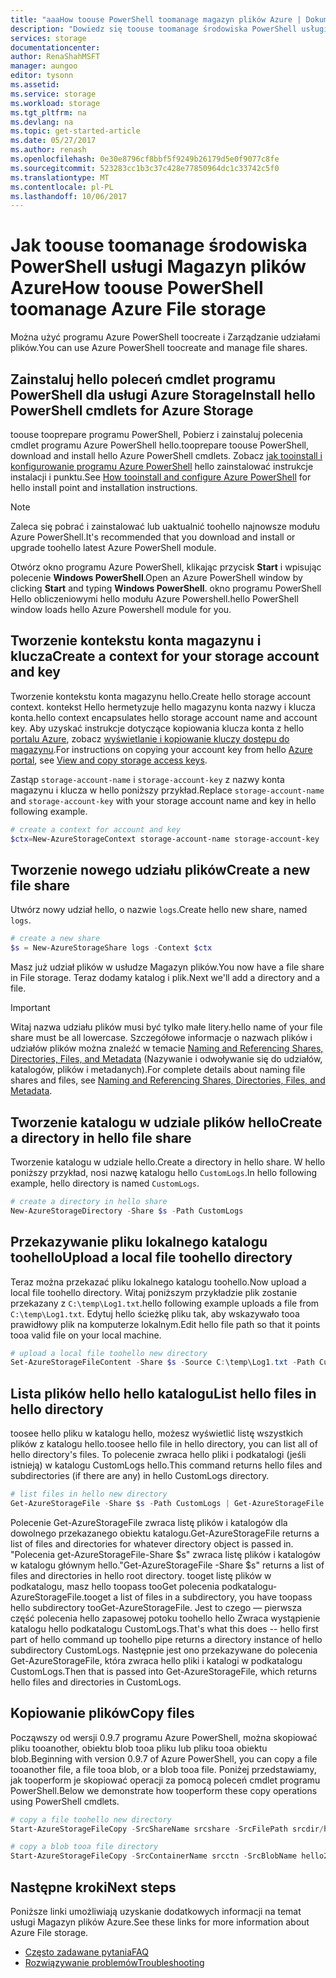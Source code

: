 ```yaml
---
title: "aaaHow toouse PowerShell toomanage magazyn plików Azure | Dokumentacja firmy Microsoft"
description: "Dowiedz się toouse toomanage środowiska PowerShell usługi Magazyn plików Azure."
services: storage
documentationcenter: 
author: RenaShahMSFT
manager: aungoo
editor: tysonn
ms.assetid: 
ms.service: storage
ms.workload: storage
ms.tgt_pltfrm: na
ms.devlang: na
ms.topic: get-started-article
ms.date: 05/27/2017
ms.author: renash
ms.openlocfilehash: 0e30e8796cf8bbf5f9249b26179d5e0f9077c8fe
ms.sourcegitcommit: 523283cc1b3c37c428e77850964dc1c33742c5f0
ms.translationtype: MT
ms.contentlocale: pl-PL
ms.lasthandoff: 10/06/2017
---
```

# <a name="how-toouse-powershell-toomanage-azure-file-storage"></a><span data-ttu-id="b01a7-103">Jak toouse toomanage środowiska PowerShell usługi Magazyn plików Azure</span><span class="sxs-lookup"><span data-stu-id="b01a7-103">How toouse PowerShell toomanage Azure File storage</span></span>
<span data-ttu-id="b01a7-104">Można użyć programu Azure PowerShell toocreate i Zarządzanie udziałami plików.</span><span class="sxs-lookup"><span data-stu-id="b01a7-104">You can use Azure PowerShell toocreate and manage file shares.</span></span>

## <a name="install-hello-powershell-cmdlets-for-azure-storage"></a><span data-ttu-id="b01a7-105">Zainstaluj hello poleceń cmdlet programu PowerShell dla usługi Azure Storage</span><span class="sxs-lookup"><span data-stu-id="b01a7-105">Install hello PowerShell cmdlets for Azure Storage</span></span>
<span data-ttu-id="b01a7-106">toouse tooprepare programu PowerShell, Pobierz i zainstaluj polecenia cmdlet programu Azure PowerShell hello.</span><span class="sxs-lookup"><span data-stu-id="b01a7-106">tooprepare toouse PowerShell, download and install hello Azure PowerShell cmdlets.</span></span> <span data-ttu-id="b01a7-107">Zobacz [jak tooinstall i konfigurowanie programu Azure PowerShell](/powershell/azureps-cmdlets-docs) hello zainstalować instrukcje instalacji i punktu.</span><span class="sxs-lookup"><span data-stu-id="b01a7-107">See [How tooinstall and configure Azure PowerShell](/powershell/azureps-cmdlets-docs) for hello install point and installation instructions.</span></span>

> [!NOTE]
> <span data-ttu-id="b01a7-108">Zaleca się pobrać i zainstalować lub uaktualnić toohello najnowsze modułu Azure PowerShell.</span><span class="sxs-lookup"><span data-stu-id="b01a7-108">It's recommended that you download and install or upgrade toohello latest Azure PowerShell module.</span></span>
> 
> 

<span data-ttu-id="b01a7-109">Otwórz okno programu Azure PowerShell, klikając przycisk **Start** i wpisując polecenie **Windows PowerShell**.</span><span class="sxs-lookup"><span data-stu-id="b01a7-109">Open an Azure PowerShell window by clicking **Start** and typing **Windows PowerShell**.</span></span> <span data-ttu-id="b01a7-110">okno programu PowerShell Hello obliczeniowymi hello modułu Azure Powershell.</span><span class="sxs-lookup"><span data-stu-id="b01a7-110">hello PowerShell window loads hello Azure Powershell module for you.</span></span>

## <a name="create-a-context-for-your-storage-account-and-key"></a><span data-ttu-id="b01a7-111">Tworzenie kontekstu konta magazynu i klucza</span><span class="sxs-lookup"><span data-stu-id="b01a7-111">Create a context for your storage account and key</span></span>
<span data-ttu-id="b01a7-112">Tworzenie kontekstu konta magazynu hello.</span><span class="sxs-lookup"><span data-stu-id="b01a7-112">Create hello storage account context.</span></span> <span data-ttu-id="b01a7-113">kontekst Hello hermetyzuje hello magazynu konta nazwy i klucza konta.</span><span class="sxs-lookup"><span data-stu-id="b01a7-113">hello context encapsulates hello storage account name and account key.</span></span> <span data-ttu-id="b01a7-114">Aby uzyskać instrukcje dotyczące kopiowania klucza konta z hello [portalu Azure](https://portal.azure.com), zobacz [wyświetlanie i kopiowanie kluczy dostępu do magazynu](storage-create-storage-account.md#view-and-copy-storage-access-keys).</span><span class="sxs-lookup"><span data-stu-id="b01a7-114">For instructions on copying your account key from hello [Azure portal](https://portal.azure.com), see [View and copy storage access keys](storage-create-storage-account.md#view-and-copy-storage-access-keys).</span></span>

<span data-ttu-id="b01a7-115">Zastąp `storage-account-name` i `storage-account-key` z nazwy konta magazynu i klucza w hello poniższy przykład.</span><span class="sxs-lookup"><span data-stu-id="b01a7-115">Replace `storage-account-name` and `storage-account-key` with your storage account name and key in hello following example.</span></span>

```powershell
# create a context for account and key
$ctx=New-AzureStorageContext storage-account-name storage-account-key
```

## <a name="create-a-new-file-share"></a><span data-ttu-id="b01a7-116">Tworzenie nowego udziału plików</span><span class="sxs-lookup"><span data-stu-id="b01a7-116">Create a new file share</span></span>
<span data-ttu-id="b01a7-117">Utwórz nowy udział hello, o nazwie `logs`.</span><span class="sxs-lookup"><span data-stu-id="b01a7-117">Create hello new share, named `logs`.</span></span>

```powershell
# create a new share
$s = New-AzureStorageShare logs -Context $ctx
```

<span data-ttu-id="b01a7-118">Masz już udział plików w usłudze Magazyn plików.</span><span class="sxs-lookup"><span data-stu-id="b01a7-118">You now have a file share in File storage.</span></span> <span data-ttu-id="b01a7-119">Teraz dodamy katalog i plik.</span><span class="sxs-lookup"><span data-stu-id="b01a7-119">Next we'll add a directory and a file.</span></span>

> [!IMPORTANT]
> <span data-ttu-id="b01a7-120">Witaj nazwa udziału plików musi być tylko małe litery.</span><span class="sxs-lookup"><span data-stu-id="b01a7-120">hello name of your file share must be all lowercase.</span></span> <span data-ttu-id="b01a7-121">Szczegółowe informacje o nazwach plików i udziałów plików można znaleźć w temacie [Naming and Referencing Shares, Directories, Files, and Metadata](https://msdn.microsoft.com/library/azure/dn167011.aspx) (Nazywanie i odwoływanie się do udziałów, katalogów, plików i metadanych).</span><span class="sxs-lookup"><span data-stu-id="b01a7-121">For complete details about naming file shares and files, see [Naming and Referencing Shares, Directories, Files, and Metadata](https://msdn.microsoft.com/library/azure/dn167011.aspx).</span></span>
> 
> 

## <a name="create-a-directory-in-hello-file-share"></a><span data-ttu-id="b01a7-122">Tworzenie katalogu w udziale plików hello</span><span class="sxs-lookup"><span data-stu-id="b01a7-122">Create a directory in hello file share</span></span>
<span data-ttu-id="b01a7-123">Tworzenie katalogu w udziale hello.</span><span class="sxs-lookup"><span data-stu-id="b01a7-123">Create a directory in hello share.</span></span> <span data-ttu-id="b01a7-124">W hello poniższy przykład, nosi nazwę katalogu hello `CustomLogs`.</span><span class="sxs-lookup"><span data-stu-id="b01a7-124">In hello following example, hello directory is named `CustomLogs`.</span></span>

```powershell
# create a directory in hello share
New-AzureStorageDirectory -Share $s -Path CustomLogs
```

## <a name="upload-a-local-file-toohello-directory"></a><span data-ttu-id="b01a7-125">Przekazywanie pliku lokalnego katalogu toohello</span><span class="sxs-lookup"><span data-stu-id="b01a7-125">Upload a local file toohello directory</span></span>
<span data-ttu-id="b01a7-126">Teraz można przekazać pliku lokalnego katalogu toohello.</span><span class="sxs-lookup"><span data-stu-id="b01a7-126">Now upload a local file toohello directory.</span></span> <span data-ttu-id="b01a7-127">Witaj poniższym przykładzie plik zostanie przekazany z `C:\temp\Log1.txt`.</span><span class="sxs-lookup"><span data-stu-id="b01a7-127">hello following example uploads a file from `C:\temp\Log1.txt`.</span></span> <span data-ttu-id="b01a7-128">Edytuj hello ścieżkę pliku tak, aby wskazywało tooa prawidłowy plik na komputerze lokalnym.</span><span class="sxs-lookup"><span data-stu-id="b01a7-128">Edit hello file path so that it points tooa valid file on your local machine.</span></span>

```powershell
# upload a local file toohello new directory
Set-AzureStorageFileContent -Share $s -Source C:\temp\Log1.txt -Path CustomLogs
```

## <a name="list-hello-files-in-hello-directory"></a><span data-ttu-id="b01a7-129">Lista plików hello hello katalogu</span><span class="sxs-lookup"><span data-stu-id="b01a7-129">List hello files in hello directory</span></span>
<span data-ttu-id="b01a7-130">toosee hello pliku w katalogu hello, możesz wyświetlić listę wszystkich plików z katalogu hello.</span><span class="sxs-lookup"><span data-stu-id="b01a7-130">toosee hello file in hello directory, you can list all of hello directory's files.</span></span> <span data-ttu-id="b01a7-131">To polecenie zwraca hello pliki i podkatalogi (jeśli istnieją) w katalogu CustomLogs hello.</span><span class="sxs-lookup"><span data-stu-id="b01a7-131">This command returns hello files and subdirectories (if there are any) in hello CustomLogs directory.</span></span>

```powershell
# list files in hello new directory
Get-AzureStorageFile -Share $s -Path CustomLogs | Get-AzureStorageFile
```

<span data-ttu-id="b01a7-132">Polecenie Get-AzureStorageFile zwraca listę plików i katalogów dla dowolnego przekazanego obiektu katalogu.</span><span class="sxs-lookup"><span data-stu-id="b01a7-132">Get-AzureStorageFile returns a list of files and directories for whatever directory object is passed in.</span></span> <span data-ttu-id="b01a7-133">"Polecenia get-AzureStorageFile-Share $s" zwraca listę plików i katalogów w katalogu głównym hello.</span><span class="sxs-lookup"><span data-stu-id="b01a7-133">"Get-AzureStorageFile -Share $s" returns a list of files and directories in hello root directory.</span></span> <span data-ttu-id="b01a7-134">tooget listę plików w podkatalogu, masz hello toopass tooGet polecenia podkatalogu-AzureStorageFile.</span><span class="sxs-lookup"><span data-stu-id="b01a7-134">tooget a list of files in a subdirectory, you have toopass hello subdirectory tooGet-AzureStorageFile.</span></span> <span data-ttu-id="b01a7-135">Jest to czego — pierwsza część polecenia hello zapasowej potoku toohello hello Zwraca wystąpienie katalogu hello podkatalogu CustomLogs.</span><span class="sxs-lookup"><span data-stu-id="b01a7-135">That's what this does -- hello first part of hello command up toohello pipe returns a directory instance of hello subdirectory CustomLogs.</span></span> <span data-ttu-id="b01a7-136">Następnie jest ono przekazywane do polecenia Get-AzureStorageFile, która zwraca hello pliki i katalogi w podkatalogu CustomLogs.</span><span class="sxs-lookup"><span data-stu-id="b01a7-136">Then that is passed into Get-AzureStorageFile, which returns hello files and directories in CustomLogs.</span></span>

## <a name="copy-files"></a><span data-ttu-id="b01a7-137">Kopiowanie plików</span><span class="sxs-lookup"><span data-stu-id="b01a7-137">Copy files</span></span>
<span data-ttu-id="b01a7-138">Począwszy od wersji 0.9.7 programu Azure PowerShell, można skopiować pliku tooanother, obiektu blob tooa pliku lub pliku tooa obiektu blob.</span><span class="sxs-lookup"><span data-stu-id="b01a7-138">Beginning with version 0.9.7 of Azure PowerShell, you can copy a file tooanother file, a file tooa blob, or a blob tooa file.</span></span> <span data-ttu-id="b01a7-139">Poniżej przedstawiamy, jak tooperform je skopiować operacji za pomocą poleceń cmdlet programu PowerShell.</span><span class="sxs-lookup"><span data-stu-id="b01a7-139">Below we demonstrate how tooperform these copy operations using PowerShell cmdlets.</span></span>

```powershell
# copy a file toohello new directory
Start-AzureStorageFileCopy -SrcShareName srcshare -SrcFilePath srcdir/hello.txt -DestShareName destshare -DestFilePath destdir/hellocopy.txt -Context $srcCtx -DestContext $destCtx

# copy a blob tooa file directory
Start-AzureStorageFileCopy -SrcContainerName srcctn -SrcBlobName hello2.txt -DestShareName hello -DestFilePath hellodir/hello2copy.txt -DestContext $ctx -Context $ctx
```
## <a name="next-steps"></a><span data-ttu-id="b01a7-140">Następne kroki</span><span class="sxs-lookup"><span data-stu-id="b01a7-140">Next steps</span></span>
<span data-ttu-id="b01a7-141">Poniższe linki umożliwiają uzyskanie dodatkowych informacji na temat usługi Magazyn plików Azure.</span><span class="sxs-lookup"><span data-stu-id="b01a7-141">See these links for more information about Azure File storage.</span></span>

* [<span data-ttu-id="b01a7-142">Często zadawane pytania</span><span class="sxs-lookup"><span data-stu-id="b01a7-142">FAQ</span></span>](storage-files-faq.md)
* [<span data-ttu-id="b01a7-143">Rozwiązywanie problemów</span><span class="sxs-lookup"><span data-stu-id="b01a7-143">Troubleshooting</span></span>](storage-troubleshoot-file-connection-problems.md)